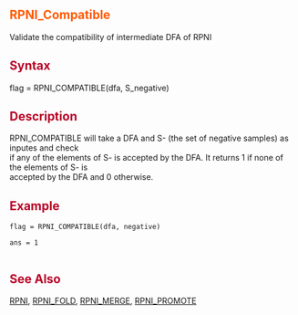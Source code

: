 <font color='FF5B00'><h2> RPNI_Compatible </h2></font>
Validate the compatibility of intermediate DFA of RPNI
<font color='B80028'><h2> Syntax </h2></font>
flag = RPNI\_COMPATIBLE(dfa, S\_negative)
<font color='B80028'><h2> Description </h2></font>
RPNI\_COMPATIBLE will take a DFA and S- (the set of negative samples) as inputes and check <br>
if any of the elements of S- is accepted by the DFA. It returns 1 if none of the elements of S- is <br>
accepted by the DFA and 0 otherwise.<br>
<font color='B80028'><h2> Example </h2></font>
<pre><code>flag = RPNI_COMPATIBLE(dfa, negative)<br>
ans = 1<br>
</code></pre>
<font color='B80028'><h2> See Also </h2></font>
<a href='RPNI.md'>RPNI</a>, <a href='RPNIFold.md'>RPNI_FOLD</a>, <a href='RPNIMerge.md'>RPNI_MERGE</a>, <a href='RPNIPromote.md'>RPNI_PROMOTE</a>